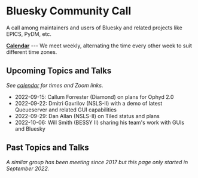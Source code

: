 # Bluesky Community Call

A call among maintainers and users of Bluesky and related projects like EPICS, PyDM, etc.

[**Calendar**](https://tinyurl.com/BlueskyCommunityCallCalendar) --- We meet
weekly, alternating the time every other week to suit different time zones.

## Upcoming Topics and Talks

_See [calendar](https://tinyurl.com/BlueskyCommunityCallCalendar) for times and Zoom links._

* 2022-09-15: Callum Forrester (Diamond) on plans for Ophyd 2.0
* 2022-09-22: Dmitri Gavrilov (NSLS-II) with a demo of latest Queueserver and related GUI capabilities
* 2022-09-29: Dan Allan (NSLS-II) on Tiled status and plans
* 2022-10-06: Will Smith (BESSY II) sharing his team's work with GUIs and Bluesky

## Past Topics and Talks

_A similar group has been meeting since 2017 but this page only started in September 2022._

